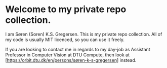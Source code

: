 # Welcome to my private repo collection.

I am Søren (Soren) K.S. Gregersen. This is my private repo collection. All of my code is usually MIT licenced, so you can use it freely.

If you are looking to contact me in regards to my day-job as Assistant Professor in Computer Vision at DTU Compute, then look at [https://orbit.dtu.dk/en/persons/søren-k-s-gregersen] instead.
